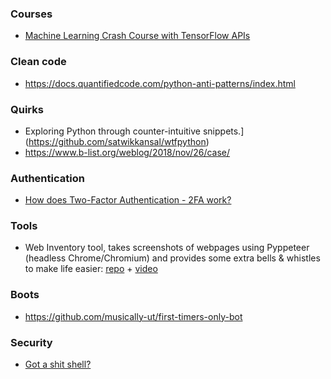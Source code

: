 ### Courses

- [Machine Learning Crash Course with TensorFlow APIs](https://developers.google.com/machine-learning/crash-course)

### Clean code

- https://docs.quantifiedcode.com/python-anti-patterns/index.html

### Quirks

- Exploring Python through counter-intuitive snippets.](https://github.com/satwikkansal/wtfpython)
- https://www.b-list.org/weblog/2018/nov/26/case/

### Authentication

- [How does Two-Factor Authentication - 2FA work?](https://youtu.be/yhoK8JelGgM)

### Tools

- Web Inventory tool, takes screenshots of webpages using Pyppeteer (headless Chrome/Chromium) and provides some extra bells & whistles to make life easier: [repo](https://github.com/byt3bl33d3r/WitnessMe) + [video](https://www.youtube.com/watch?v=xMeJoaEJshQ)

### Boots

- https://github.com/musically-ut/first-timers-only-bot

### Security

- [Got a shit shell?](https://twitter.com/Random_Robbie/status/1204041222542807043)
